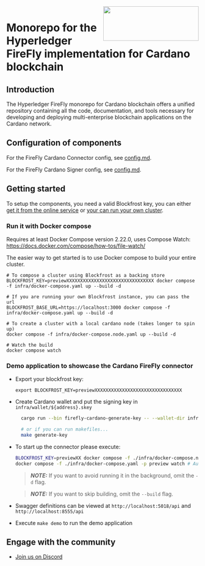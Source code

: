 <img src="https://upload.wikimedia.org/wikipedia/commons/f/f8/Cardano.svg" width="250" align="right" height="90">
<!-- TODO: platform specific logo would be nice -->

# Monorepo for the Hyperledger FireFly implementation for Cardano blockchain

## Introduction

The Hyperledger FireFly monorepo for Cardano blockchain offers a unified repository containing all the code, documentation, and tools necessary for developing and deploying multi-enterprise blockchain applications on the Cardano network.

## Configuration of components

For the FireFly Cardano Connector config, see [config.md](firefly-cardanoconnect/config.md).

For the FireFly Cardano Signer config, see [config.md](firefly-cardanosigner/config.md).

## Getting started

To setup the components, you need a valid Blockfrost key, you can either [get it from the online service](https://blockfrost.io/) or [your can run your own cluster](https://github.com/blockfrost/blockfrost-backend-ryo).

### Run it with Docker compose

Requires at least Docker Compose version 2.22.0, uses Compose Watch: <https://docs.docker.com/compose/how-tos/file-watch/>

The easier way to get started is to use Docker compose to build your entire cluster.

```
# To compose a cluster using Blockfrost as a backing store
BLOCKFROST_KEY=previewXXXXXXXXXXXXXXXXXXXXXXXXXXXXXXXX docker compose -f infra/docker-compose.yaml up --build -d

# If you are running your own Blockfrost instance, you can pass the url
BLOCKFROST_BASE_URL=https://localhost:3000 docker compose -f infra/docker-compose.yaml up --build -d

# To create a cluster with a local cardano node (takes longer to spin up)
docker compose -f infra/docker-compose.node.yaml up --build -d

# Watch the build
docker compose watch
```

### Demo application to showcase the Cardano FireFly connector

- Export your blockfrost key:

  ```
  export BLOCKFROST_KEY=previewXXXXXXXXXXXXXXXXXXXXXXXXXXXXXXXX
  ```

- Create Cardano wallet and put the signing key in `infra/wallet/${address}.skey`

  ```bash
    cargo run --bin firefly-cardano-generate-key -- --wallet-dir infra/wallet --testnet

    # or if you can run makefiles...
    make generate-key
  ```

- To start up the connector please execute:

  ```bash
  BLOCKFROST_KEY=previewXX docker compose -f ./infra/docker-compose.node.yaml -f ./infra/docker-compose.yaml -p preview up --build -d
  docker compose -f ./infra/docker-compose.yaml -p preview watch # Auto rebuild on changes
  ```

  > **_NOTE:_** If you want to avoid running it in the background, omit the `-d` flag.

  > **_NOTE:_** If you want to skip building, omit the `--build` flag.

- Swagger definitions can be viewed at `http://localhost:5018/api` and `http://localhost:8555/api`
- Execute `make demo` to run the demo application

## Engage with the community

- [Join us on Discord](https://discord.gg/hyperledger)
